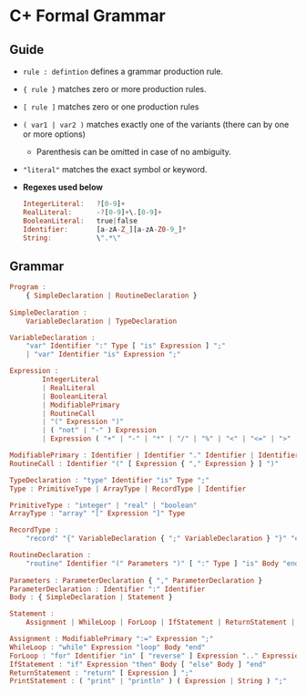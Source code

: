 # C+ Formal Grammar

## Guide

- `rule : defintion` defines a grammar production rule.
- `{ rule }` matches zero or more production rules.
- `[ rule ]` matches zero or one production rules
- `( var1 | var2 )` matches exactly one of the variants (there can by one or more options)
  - Parenthesis can be omitted in case of no ambiguity.

- `"literal"` matches the exact symbol or keyword.

- **Regexes used below**

  ```haskell
  IntegerLiteral:   ?[0-9]+
  RealLiteral:      -?[0-9]+\.[0-9]+
  BooleanLiteral:   true|false
  Identifier:       [a-zA-Z_][a-zA-Z0-9_]*
  String:           \".*\" 
  ```

## Grammar

```haskell
Program :
	{ SimpleDeclaration | RoutineDeclaration }
	
SimpleDeclaration :
	VariableDeclaration | TypeDeclaration
```

```haskell
VariableDeclaration :
	"var" Identifier ":" Type [ "is" Expression ] ";"
	| "var" Identifier "is" Expression ";"
```

```haskell
Expression : 
        IntegerLiteral
        | RealLiteral
        | BooleanLiteral
        | ModifiablePrimary
        | RoutineCall
        | "(" Expression ")"
        | ( "not" | "-" ) Expression
        | Expression ( "+" | "-" | "*" | "/" | "%" | "<" | "<=" | ">" | ">=" | "=" | "/=" | "and" | "or" | "xor" ) Expression
```

```haskell
ModifiablePrimary : Identifier | Identifier "." Identifier | Identifier "[" Expression "]"
RoutineCall : Identifier "(" [ Expression { "," Expression } ] ")"
```

```haskell
TypeDeclaration : "type" Identifier "is" Type ";"
Type : PrimitiveType | ArrayType | RecordType | Identifier

PrimitiveType : "integer" | "real" | "boolean"
ArrayType : "array" "[" Expression "]" Type

RecordType :
	"record" "{" VariableDeclaration { ";" VariableDeclaration } "}" "end"
```

```haskell
RoutineDeclaration :
	"routine" Identifier "(" Parameters ")" [ ":" Type ] "is" Body "end"
    
Parameters : ParameterDeclaration { "," ParameterDeclaration }
ParameterDeclaration : Identifier ":" Identifier
Body : { SimpleDeclaration | Statement }

Statement :
	Assignment | WhileLoop | ForLoop | IfStatement | ReturnStatement | PrintStatement | ( RoutineCall ";" )
```

```haskell
Assignment : ModifiablePrimary ":=" Expression ";"
WhileLoop : "while" Expression "loop" Body "end"
ForLoop : "for" Identifier "in" [ "reverse" ] Expression ".." Expression "loop" Body "end"
IfStatement : "if" Expression "then" Body [ "else" Body ] "end"
ReturnStatement : "return" [ Expression ] ";"
PrintStatement : ( "print" | "println" ) ( Expression | String ) ";"
```

